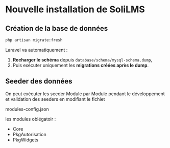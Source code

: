 # Nouvelle installation de SoliLMS 

## Création de la base de données 

```bash
php artisan migrate:fresh
```

Laravel va automatiquement :

1. **Recharger le schéma** depuis `database/schema/mysql-schema.dump`,
2. Puis exécuter uniquement les **migrations créées après le dump**.

## Seeder des données 

On peut exécuter les seeder Module par Module pendant le développement et validation des seeders en modifiant le fichiet 

modules-config.json


les modules oblégatoir : 

- Core
- PkgAutorisation
- PkgWidgets
